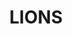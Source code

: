 ---
layout: page
title: LIONS
description: Identifies deregulated genes in a gene regulatory network (R)
img: /assets/img/lions.png
redirect: https://github.com/magalichampion/LIONS_project
importance: 2
category: R codes
---